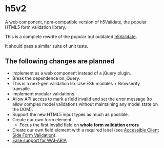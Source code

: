 h5v2
====

A web component, npm-compatible version of h5Validate, the popular HTML5 form validation library.

This is a complete rewrite of the popular but outdated [h5Validate](https://github.com/ericelliott/h5Validate).

It should pass a similar suite of unit tests.

## The following changes are planned

* Implement as a web component instead of a jQuery plugin.
* Break the dependence on jQuery.
* This is a next-gen validation lib. Use ES6 modules + Browserify transpile.
* Implement modular validations.
* Allow API access to mark a field invalid and set the error message (to allow complex model validations without maintaining any model state on the DOM).
* Support the new HTML5 input types as much as possible.
* Create our own form element
  * Focus the first invalid field on **whole form validation errors**
* Create our own field element with a required label (see [Accessible Client Side Form Validation](http://www.deque.com/blog/accessible-client-side-form-validation-html5/)).
* [Ease support for WAI-ARIA](http://www.deque.com/blog/accessible-client-side-form-validation-html5-wai-aria/)
